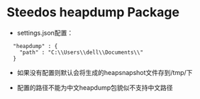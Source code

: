 # Steedos heapdump Package

- settings.json配置：
```
  "heapdump" : {
    "path" : "C:\\Users\\dell\\Documents\\"
  }
```

- 如果没有配置则默认会将生成的heapsnapshot文件存到/tmp/下

- 配置的路径不能为中文heapdump包貌似不支持中文路径